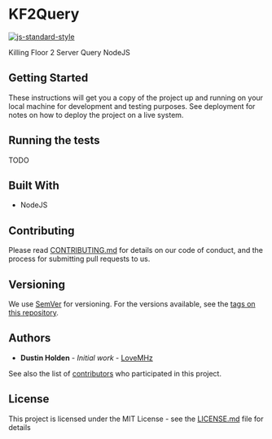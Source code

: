 # KF2Query
[![js-standard-style](https://img.shields.io/badge/code%20style-standard-brightgreen.svg)](http://standardjs.com/)

Killing Floor 2 Server Query NodeJS

## Getting Started

These instructions will get you a copy of the project up and running on your local machine for development and testing purposes. See deployment for notes on how to deploy the project on a live system.

## Running the tests

TODO

## Built With

* NodeJS

## Contributing

Please read [CONTRIBUTING.md](CONTRIBUTING.md) for details on our code of conduct, and the process for submitting pull requests to us.

## Versioning

We use [SemVer](http://semver.org/) for versioning. For the versions available, see the [tags on this repository](https://github.com/LoveMHz/KF2Query/tags).

## Authors

* **Dustin Holden** - *Initial work* - [LoveMHz](https://github.com/LoveMHz)

See also the list of [contributors](https://github.com/LoveMHz/KF2Query/contributors) who participated in this project.

## License

This project is licensed under the MIT License - see the [LICENSE.md](LICENSE.md) file for details
